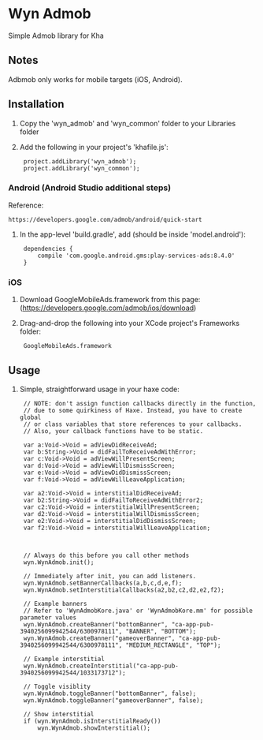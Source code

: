 # Wyn Admob
Simple Admob library for Kha

## Notes

Adbmob only works for mobile targets (iOS, Android).

## Installation

1. Copy the 'wyn_admob' and 'wyn_common' folder to your Libraries folder
2. Add the following in your project's 'khafile.js':

		project.addLibrary('wyn_admob');
		project.addLibrary('wyn_common');

### Android (Android Studio additional steps)

Reference:

	https://developers.google.com/admob/android/quick-start

1. In the app-level 'build.gradle', add (should be inside 'model.android'):

		dependencies {
			compile 'com.google.android.gms:play-services-ads:8.4.0'
		}

### iOS

1. Download GoogleMobileAds.framework from this page: (https://developers.google.com/admob/ios/download)

2. Drag-and-drop the following into your XCode project's Frameworks folder:

		GoogleMobileAds.framework

## Usage

1. Simple, straightforward usage in your haxe code:

		// NOTE: don't assign function callbacks directly in the function,
		// due to some quirkiness of Haxe. Instead, you have to create global
		// or class variables that store references to your callbacks.
		// Also, your callback functions have to be static.
		
		var a:Void->Void = adViewDidReceiveAd;
		var b:String->Void = didFailToReceiveAdWithError;
		var c:Void->Void = adViewWillPresentScreen;
		var d:Void->Void = adViewWillDismissScreen;
		var e:Void->Void = adViewDidDismissScreen;
		var f:Void->Void = adViewWillLeaveApplication;

		var a2:Void->Void = interstitialDidReceiveAd;
		var b2:String->Void = didFailToReceiveAdWithError2;
		var c2:Void->Void = interstitialWillPresentScreen;
		var d2:Void->Void = interstitialWillDismissScreen;
		var e2:Void->Void = interstitialDidDismissScreen;
		var f2:Void->Void = interstitialWillLeaveApplication;

		

		// Always do this before you call other methods
		wyn.WynAdmob.init();

		// Immediately after init, you can add listeners.
		wyn.WynAdmob.setBannerCallbacks(a,b,c,d,e,f);
		wyn.WynAdmob.setInterstitialCallbacks(a2,b2,c2,d2,e2,f2);

		// Example banners
		// Refer to 'WynAdmobKore.java' or 'WynAdmobKore.mm' for possible parameter values
		wyn.WynAdmob.createBanner("bottomBanner", "ca-app-pub-3940256099942544/6300978111", "BANNER", "BOTTOM");
		wyn.WynAdmob.createBanner("gameoverBanner", "ca-app-pub-3940256099942544/6300978111", "MEDIUM_RECTANGLE", "TOP");

		// Example interstitial
		wyn.WynAdmob.createInterstitial("ca-app-pub-3940256099942544/1033173712");

		// Toggle visiblity
		wyn.WynAdmob.toggleBanner("bottomBanner", false);
		wyn.WynAdmob.toggleBanner("gameoverBanner", false);

		// Show interstitial
		if (wyn.WynAdmob.isInterstitialReady())
			wyn.WynAdmob.showInterstitial();
